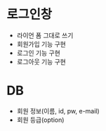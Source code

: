 # 로그인창
- 라이언 폼 그대로 쓰기
- 회원가입 기능 구현
- 로그인 기능 구현
- 로그아웃 기능 구현

# DB
- 회원 정보(이름, id, pw, e-mail)
- 회원 등급(option)
